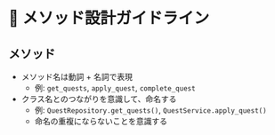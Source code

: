 # 🔧 メソッド設計ガイドライン

## メソッド
- メソッド名は動詞 + 名詞で表現
	- 例: `get_quests`, `apply_quest`, `complete_quest`
- クラス名とのつながりを意識して、命名する
	- 例: `QuestRepository.get_quests()`, `QuestService.apply_quest()`
	- 命名の重複にならないことを意識する